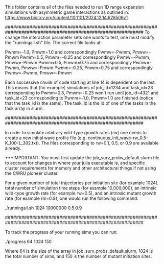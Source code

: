This folder contains all of the files needed to run 1D range expansion simulations with asymmetric game 
interactions as outlined in:
https://www.biorxiv.org/content/10.1101/2024.12.14.628506v1.

###########################################################################################################
To change the interaction parameter sets one wants to test, one must modify the "runningall.sh" file. 
The current file looks at:

Pwmm=-1.0, Pmwm=1.0 and correspondingly Pwmw=-Pwmm, Pmww=-Pmwm
Pwmm=0.5, Pmwm=-0.25 and correspondingly Pwmw=-Pwmm, Pmww=-Pmwm
Pwmm=0.5, Pmwm=0.75 and correspondingly Pwmw=-Pwmm, Pmww=-Pmwm
Pwmm=-0.25, Pmwm=0.75 and correspondingly Pwmw=-Pwmm, Pmww=-Pmwm

Each successive chunk of code starting at line 14 is dependent on the last. This means that (for example) 
simulations of job_id=1234 and task_id=23 corresponding to Pwmm=0.5, Pmwm=-0.25 won't run until job_id=4321 
and task_id=23 corresponding to Pwmm=-1.0, Pmwm=1.0 are finished (notice that the task_id is the same). 
The task_id is the id of one of the tasks in the task array in slurm.

###########################################################################################################

In order to simulate arbitrary wild-type growth rates (rw) one needs to create a new initial wave profile 
file (e.g. continuous_init_wave-rw_0.5-K_100-L_302.txt). The files corresponding to rw=0.1, 0.5, or 0.9 are 
available already. 

***IMPORTANT: You must first update the job_surv_probs_default.slurm file to account for changes in where 
your julia executable is, and specific cluster requirements for memory and other architectural things if 
not using the CWRU pioneer cluster. 

For a given number of total trajectories per initiation site (for example 1024), total number of simulation 
time steps (for example 10,000,000), an intrinsic wild-type growth rate (for example rw=0.5), and an 
intrinsic mutant growth rate (for example rm=0.9), one would run the following command:

./runningall.sh 1024 10000000 0.5 0.9

###########################################################################################################

To track the progress of your running sims you can run:

./progress 64 1024 150

Where 64 is the size of the array in job_surv_probs_default.slurm, 1024 is the total number of sims, and 
150 is the number of mutant initiation sites.
